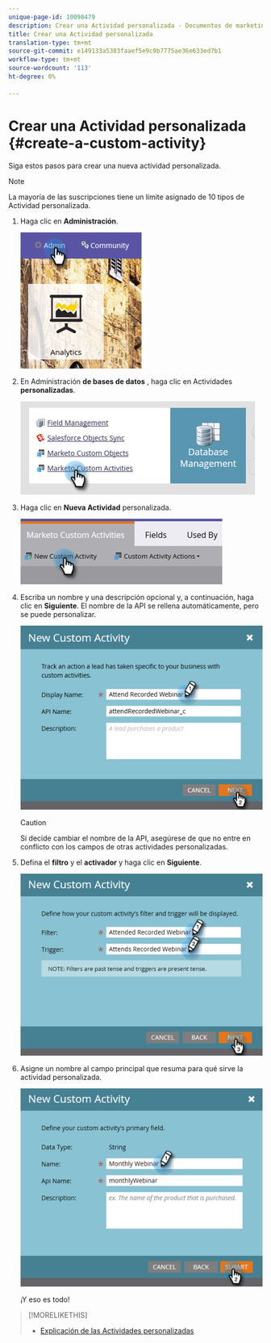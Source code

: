 ```yaml
---
unique-page-id: 10098479
description: Crear una Actividad personalizada - Documentos de marketing - Documentación del producto
title: Crear una Actividad personalizada
translation-type: tm+mt
source-git-commit: e149133a5383faaef5e9c9b7775ae36e633ed7b1
workflow-type: tm+mt
source-wordcount: '113'
ht-degree: 0%

---
```



# Crear una Actividad personalizada {#create-a-custom-activity}

Siga estos pasos para crear una nueva actividad personalizada.

>[!NOTE]
>
>La mayoría de las suscripciones tiene un límite asignado de 10 tipos de Actividad personalizada.

1. Haga clic en **Administración**.

   ![](assets/one.png)

1. En Administración **de bases de datos** , haga clic en Actividades **personalizadas**.

   ![](assets/two.png)

1. Haga clic en **Nueva Actividad** personalizada.

   ![](assets/three.png)

1. Escriba un nombre y una descripción opcional y, a continuación, haga clic en **Siguiente**. El nombre de la API se rellena automáticamente, pero se puede personalizar.

   ![](assets/four.png)

   >[!CAUTION]
   >
   >Si decide cambiar el nombre de la API, asegúrese de que no entre en conflicto con los campos de otras actividades personalizadas.

1. Defina el **filtro** y el **activador** y haga clic en **Siguiente**.

   ![](assets/five.png)

1. Asigne un nombre al campo principal que resuma para qué sirve la actividad personalizada.

   ![](assets/six.png)

   ¡Y eso es todo!

>[!MORELIKETHIS]
>
>* [Explicación de las Actividades personalizadas](understanding-custom-activities.md)

>



